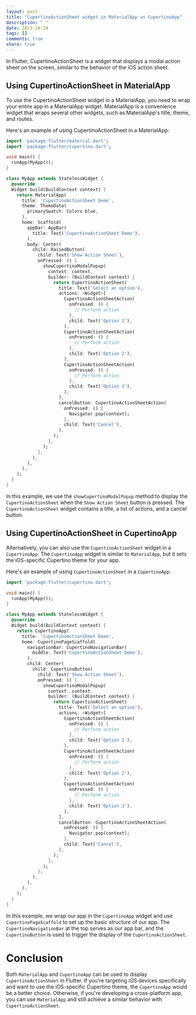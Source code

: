 ```yaml
---
layout: post
title: "CupertinoActionSheet widget in MaterialApp vs CupertinoApp"
description: " "
date: 2023-10-24
tags: []
comments: true
share: true
---
```

In Flutter, CupertinoActionSheet is a widget that displays a modal action sheet on the screen, similar to the behavior of the iOS action sheet. 

## Using CupertinoActionSheet in MaterialApp
To use the CupertinoActionSheet widget in a MaterialApp, you need to wrap your entire app in a MaterialApp widget. MaterialApp is a convenience widget that wraps several other widgets, such as MaterialApp's title, theme, and routes. 

Here's an example of using CupertinoActionSheet in a MaterialApp:

```dart
import 'package:flutter/material.dart';
import 'package:flutter/cupertino.dart';

void main() {
  runApp(MyApp());
}

class MyApp extends StatelessWidget {
  @override
  Widget build(BuildContext context) {
    return MaterialApp(
      title: 'CupertinoActionSheet Demo',
      theme: ThemeData(
        primarySwatch: Colors.blue,
      ),
      home: Scaffold(
        appBar: AppBar(
          title: Text('CupertinoActionSheet Demo'),
        ),
        body: Center(
          child: RaisedButton(
            child: Text('Show Action Sheet'),
            onPressed: () {
              showCupertinoModalPopup(
                context: context,
                builder: (BuildContext context) {
                  return CupertinoActionSheet(
                    title: Text('Select an option'),
                    actions: <Widget>[
                      CupertinoActionSheetAction(
                        onPressed: () {
                          // Perform action
                        },
                        child: Text('Option 1'),
                      ),
                      CupertinoActionSheetAction(
                        onPressed: () {
                          // Perform action
                        },
                        child: Text('Option 2'),
                      ),
                      CupertinoActionSheetAction(
                        onPressed: () {
                          // Perform action
                        },
                        child: Text('Option 3'),
                      ),
                    ],
                    cancelButton: CupertinoActionSheetAction(
                      onPressed: () {
                        Navigator.pop(context);
                      },
                      child: Text('Cancel'),
                    ),
                  );
                },
              );
            },
          ),
        ),
      ),
    );
  }
}
```

In this example, we use the `showCupertinoModalPopup` method to display the `CupertinoActionSheet` when the `Show Action Sheet` button is pressed. The `CupertinoActionSheet` widget contains a title, a list of actions, and a cancel button.

## Using CupertinoActionSheet in CupertinoApp
Alternatively, you can also use the `CupertinoActionSheet` widget in a `CupertinoApp`. The `CupertinoApp` widget is similar to `MaterialApp`, but it sets the iOS-specific Cupertino theme for your app.

Here's an example of using `CupertinoActionSheet` in a `CupertinoApp`:

```dart
import 'package:flutter/cupertino.dart';

void main() {
  runApp(MyApp());
}

class MyApp extends StatelessWidget {
  @override
  Widget build(BuildContext context) {
    return CupertinoApp(
      title: 'CupertinoActionSheet Demo',
      home: CupertinoPageScaffold(
        navigationBar: CupertinoNavigationBar(
          middle: Text('CupertinoActionSheet Demo'),
        ),
        child: Center(
          child: CupertinoButton(
            child: Text('Show Action Sheet'),
            onPressed: () {
              showCupertinoModalPopup(
                context: context,
                builder: (BuildContext context) {
                  return CupertinoActionSheet(
                    title: Text('Select an option'),
                    actions: <Widget>[
                      CupertinoActionSheetAction(
                        onPressed: () {
                          // Perform action
                        },
                        child: Text('Option 1'),
                      ),
                      CupertinoActionSheetAction(
                        onPressed: () {
                          // Perform action
                        },
                        child: Text('Option 2'),
                      ),
                      CupertinoActionSheetAction(
                        onPressed: () {
                          // Perform action
                        },
                        child: Text('Option 3'),
                      ),
                    ],
                    cancelButton: CupertinoActionSheetAction(
                      onPressed: () {
                        Navigator.pop(context);
                      },
                      child: Text('Cancel'),
                    ),
                  );
                },
              );
            },
          ),
        ),
      ),
    );
  }
}
```

In this example, we wrap our app in the `CupertinoApp` widget and use `CupertinoPageScaffold` to set up the basic structure of our app. The `CupertinoNavigationBar` at the top serves as our app bar, and the `CupertinoButton` is used to trigger the display of the `CupertinoActionSheet`.

# Conclusion
Both `MaterialApp` and `CupertinoApp` can be used to display `CupertinoActionSheet` in Flutter. If you're targeting iOS devices specifically and want to use the iOS-specific Cupertino theme, the `CupertinoApp` would be a better choice. Otherwise, if you're developing a cross-platform app, you can use `MaterialApp` and still achieve a similar behavior with `CupertinoActionSheet`.